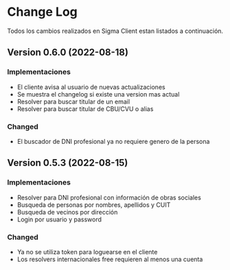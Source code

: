 # Change Log
Todos los cambios realizados en Sigma Client estan listados a continuación.

## Version 0.6.0 (2022-08-18)
### Implementaciones
- El cliente avisa al usuario de nuevas actualizaciones
- Se muestra el changelog si existe una version mas actual
- Resolver para buscar titular de un email
- Resolver para buscar titular de CBU/CVU o alias

### Changed
- El buscador de DNI profesional ya no requiere genero de la persona

## Version 0.5.3 (2022-08-15)
### Implementaciones
- Resolver para DNI profesional con información de obras sociales
- Busqueda de personas por nombres, apellidos y CUIT
- Busqueda de vecinos por dirección
- Login por usuario y password

### Changed
- Ya no se utiliza token para loguearse en el cliente
- Los resolvers internacionales free requieren al menos una cuenta
